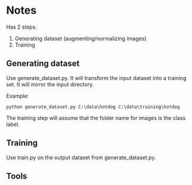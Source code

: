 # Notes
Has 2 steps.
1. Generating dataset (augmenting/normalizing images)
2. Training


## Generating dataset
Use generate_dataset.py. It will transform the input dataset into a training set. It will mirror the input directory.

Example:
```
python generate_dataset.py C:\data\hotdog C:\data\training\hotdog
```

The training step will assume that the folder name for images is the class label.


## Training
Use train.py on the output dataset from generate_dataset.py.


## Tools